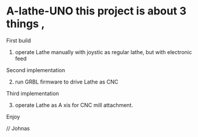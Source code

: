 # A-lathe-UNO this project is about 3 things , 
First build 
1. operate Lathe manually with joystic as regular lathe, but with electronic feed

Second implementation 

2. run GRBL firmware to drive Lathe as CNC

Third implementation 

3. operate Lathe as A xis for CNC mill attachment.

Enjoy 

// Johnas
